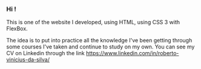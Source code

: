### Hi !

This is one of the website I developed, using HTML, using CSS 3 with FlexBox.

The idea is to put into practice all the knowledge I've been getting through some courses I've taken and continue to study on my own.
You can see my CV on Linkedin through the link https://www.linkedin.com/in/roberto-vinicius-da-silva/
